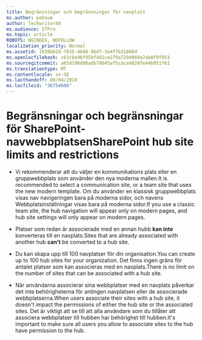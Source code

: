 ```yaml
---
title: Begränsningar och begränsningar för navplats
ms.author: pebaum
author: Techwriter40
ms.audience: ITPro
ms.topic: article
ROBOTS: NOINDEX, NOFOLLOW
localization_priority: Normal
ms.assetid: 1930b62d-7035-4b68-9b4f-3e4f7b31000d
ms.openlocfilehash: c63cbe96f95bf4d1ce279a7294069a7ab8f0f953
ms.sourcegitcommit: a65d196d00adb70045af5caca9828fe44b951f61
ms.translationtype: MT
ms.contentlocale: sv-SE
ms.lasthandoff: 09/04/2019
ms.locfileid: "36754606"
---
```

# <a name="sharepoint-hub-site-limits-and-restrictions"></a><span data-ttu-id="3bbcf-102">Begränsningar och begränsningar för SharePoint-navwebbplatsen</span><span class="sxs-lookup"><span data-stu-id="3bbcf-102">SharePoint hub site limits and restrictions</span></span>

- <span data-ttu-id="3bbcf-103">Vi rekommenderar att du väljer en kommunikations plats eller en gruppwebbplats som använder den nya moderna mallen.</span><span class="sxs-lookup"><span data-stu-id="3bbcf-103">It is recommended to select a communication site, or a team site that uses the new modern template.</span></span> <span data-ttu-id="3bbcf-104">Om du använder en klassisk gruppwebbplats visas nav navigeringen bara på moderna sidor, och navens Webbplatsinställningar visas bara på moderna sidor.</span><span class="sxs-lookup"><span data-stu-id="3bbcf-104">If you use a classic team site, the hub navigation will appear only on modern pages, and hub site settings will only appear on modern pages.</span></span>

- <span data-ttu-id="3bbcf-105">Platser som redan är associerade med en annan hubb **kan inte** konverteras till en navplats.</span><span class="sxs-lookup"><span data-stu-id="3bbcf-105">Sites that are already associated with another hub **can't** be converted to a hub site.</span></span> 

- <span data-ttu-id="3bbcf-106">Du kan skapa upp till 100 navplatser för din organisation.</span><span class="sxs-lookup"><span data-stu-id="3bbcf-106">You can create up to 100 hub sites for your organization.</span></span> <span data-ttu-id="3bbcf-107">Det finns ingen gräns för antalet platser som kan associeras med en navplats.</span><span class="sxs-lookup"><span data-stu-id="3bbcf-107">There is no limit on the number of sites that can be associated with a hub site.</span></span>

- <span data-ttu-id="3bbcf-108">När användarna associerar sina webbplatser med en navplats påverkar det inte behörigheterna för antingen navplatsen eller de associerade webbplatserna.</span><span class="sxs-lookup"><span data-stu-id="3bbcf-108">When users associate their sites with a hub site, it doesn't impact the permissions of either the hub site or the associated sites.</span></span> <span data-ttu-id="3bbcf-109">Det är viktigt att se till att alla användare som du tillåter att associera webbplatser till hubben har behörighet till hubben.</span><span class="sxs-lookup"><span data-stu-id="3bbcf-109">It's important to make sure all users you allow to associate sites to the hub have permission to the hub.</span></span>



